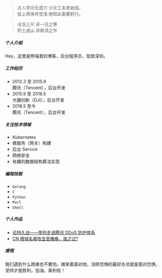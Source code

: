 > 古人学问无遗力 少壮工夫老始成。<br>
> 纸上得来终觉浅 绝知此事要躬行。

> 冰冻三尺 非一日之寒 <br>
> 积土成山 非斯须之作

##### 个人介绍
Hey，这里是熊喵君的博客，后台程序员，现居深圳。

##### 工作经历
-   2012.3 至 2015.9<br>
	腾讯（Tencent），后台开发
-   2015.9 至 2018.5<br>
	大疆创新（DJI），后台开发
-   2018.5 至今 <br>
	腾讯（Tencent），后台开发

##### 关注技术领域
-   Kubernetes
-   微服务（网关）构建
-   后台 Service
-   网络安全
-   有趣的数据结构算法实现

##### 编程技能
-   `Golang`
-   `C`
-   `Python`
-   `Perl`
-   `Shell`

##### 个人作品
-	[论持久战——带你走进腾讯 DDoS 防护体系](https://security.tencent.com/index.php/blog/msg/71)
-	[CN 根域名被攻击至瘫痪，谁之过?](https://tech.sina.com.cn/zl/post/detail/i/2013-10-05/pid_8435554.htm)

##### 感悟
我们遇到什么困难也不要怕，微笑着面对他，消除恐惧的最好办法就是面对恐惧，坚持才是胜利，加油，奥利给！
